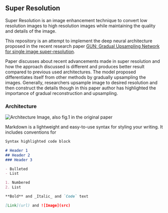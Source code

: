 ## Super Resolution

Super Resolution is an image enhancement technique to convert low resolution images to high resolution images while maintaining the quality and details of the image.

This repository is an attempt to implement the deep neural architecture proposed in the recent research paper [GUN: Gradual Upsampling Network for single image super-resolution](http://arxiv.org/abs/1703.04244).

Paper discusses about recent advancements made in super resolution and how the approach discussed is different and produces better result compared to previous used architectures. The model proposed differentiates itself from other methods by gradually upsampling the images. Generally, researchers upsample image to desired resolution and then construct the details though in this paper author has highlighted the importance of gradual reconstruction and upsampling.    

### Architecture
![Architecture Image, also fig.1 in the original paper](https://user-images.githubusercontent.com/10988708/30248664-98f5078e-961b-11e7-9b2b-7a2350c18e43.png)

Markdown is a lightweight and easy-to-use syntax for styling your writing. It includes conventions for

```markdown
Syntax highlighted code block

# Header 1
## Header 2
### Header 3

- Bulleted
- List

1. Numbered
2. List

**Bold** and _Italic_ and `Code` text

[Link](url) and ![Image](src)
```